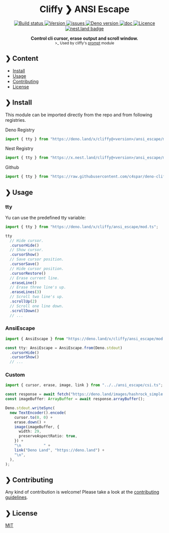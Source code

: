 <h1 align="center">Cliffy ❯ ANSI Escape</h1>

<p align="center" class="badges-container">
  <a href="https://github.com/c4spar/deno-cliffy/actions?query=workflow%3ATest">
    <img alt="Build status" src="https://github.com/c4spar/deno-cliffy/workflows/Test/badge.svg?branch=master" />
  </a>
  <a href="https://github.com/c4spar/deno-cliffy/releases">
    <img alt="Version" src="https://img.shields.io/github/v/release/c4spar/deno-cliffy?logo=github&color=blue&label=latest" />
  </a>
  <a href="https://github.com/c4spar/deno-cliffy/labels/module%3Aansi-escape">
    <img alt="issues" src="https://img.shields.io/github/issues/c4spar/deno-cliffy/module:ansi-escape?label=issues&logo=github&color=yellow">
  </a>
  <a href="https://deno.land/">
    <img alt="Deno version" src="https://img.shields.io/badge/deno-^1.2.0-blue?logo=deno" />
  </a>
  <a href="https://doc.deno.land/https/deno.land/x/cliffy/ansi_escape/mod.ts">
    <img alt="doc" src="https://img.shields.io/badge/deno-doc-yellow?logo=deno" />
  </a>
  <a href="https://github.com/c4spar/deno-cliffy/blob/master/LICENSE">
    <img alt="Licence" src="https://img.shields.io/github/license/c4spar/deno-cliffy?logo=github" />
  </a>
  <a href="https://nest.land/package/cliffy">
    <img src="https://nest.land/badge.svg" alt="nest.land badge">
  </a>
</p>

<p align="center">
  <b>Control cli cursor, erase output and scroll window.</b><br>
  <sub>>_ Used by cliffy's <a href="../prompt/">prompt</a> module</sub>
</p>

## ❯ Content

- [Install](#-install)
- [Usage](#-usage)
- [Contributing](#-contributing)
- [License](#-license)

## ❯ Install

This module can be imported directly from the repo and from following registries.

Deno Registry

```typescript
import { tty } from "https://deno.land/x/cliffy@<version>/ansi_escape/mod.ts";
```

Nest Registry

```typescript
import { tty } from "https://x.nest.land/cliffy@<version>/ansi_escape/mod.ts";
```

Github

```typescript
import { tty } from "https://raw.githubusercontent.com/c4spar/deno-cliffy/<version>/ansi_escape/mod.ts";
```

## ❯ Usage

### tty

Yu can use the predefined tty variable:

```typescript
import { tty } from "https://deno.land/x/cliffy/ansi_escape/mod.ts";

tty
  // Hide cursor.
  .cursorHide()
  // Show cursor.
  .cursorShow()
  // Save cursor position.
  .cursorSave()
  // Hide cursor position.
  .cursorRestore()
  // Erase current line.
  .eraseLine()
  // Erase three line's up.
  .eraseLines(3)
  // Scroll two line's up.
  .scrollUp(2)
  // Scroll one line down.
  .scrollDown()
  // ...
```

### AnsiEscape

```typescript
import { AnsiEscape } from "https://deno.land/x/cliffy/ansi_escape/mod.ts";

const tty: AnsiEscape = AnsiEscape.from(Deno.stdout)
  .cursorHide()
  .cursorShow()
  // ...
```

### Custom

```typescript
import { cursor, erase, image, link } from "../../ansi_escape/csi.ts";

const response = await fetch("https://deno.land/images/hashrock_simple.png");
const imageBuffer: ArrayBuffer = await response.arrayBuffer();

Deno.stdout.writeSync(
  new TextEncoder().encode(
    cursor.to(0, 0) +
    erase.down() +
    image(imageBuffer, {
      width: 29,
      preserveAspectRatio: true,
    }) +
    "\n          " +
    link("Deno Land", "https://deno.land") +
    "\n",
  ),
);
```

## ❯ Contributing

Any kind of contribution is welcome! Please take a look at the [contributing guidelines](../CONTRIBUTING.md).

## ❯ License

[MIT](../LICENSE)
